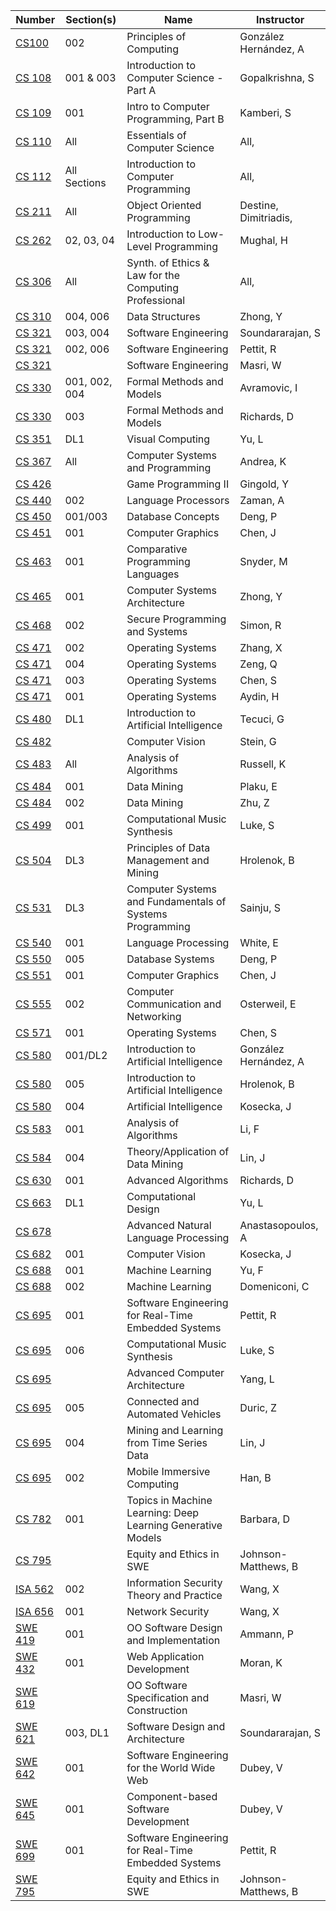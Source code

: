 | **Number** | **Section(s)** | **Name** | **Instructor** |
|------------|----------------|----------|----------------|
| [CS100](../pdf_html/Spring2023/CS_100Gonzalez_HernandezA002.pdf) | 002 | Principles of Computing | González Hernández, A |
| [CS 108](../pdf_html/Spring2023/CS108GopalkrishnaS001__003.pdf) | 001 & 003 | Introduction to Computer Science - Part A | Gopalkrishna, S |
| [CS 109](../pdf_html/Spring2023/CS_109KamberiS001.pdf) | 001 | Intro to Computer Programming, Part B | Kamberi, S |
| [CS 110](../pdf_html/Spring2023/CS_110AllAll.html) | All | Essentials of Computer Science | All, |
| [CS 112](../pdf_html/Spring2023/CS_112AllAll_Sections.pdf) | All Sections | Introduction to Computer Programming | All, |
| [CS 211](../pdf_html/Spring2023/CS_211Destine_DimitriadisAll.html) | All | Object Oriented Programming | Destine, Dimitriadis, |
| [CS 262](../pdf_html/Spring2023/CS_262MughalH02_03_04.pdf) | 02, 03, 04 | Introduction to Low-Level Programming | Mughal, H |
| [CS 306](../pdf_html/Spring2023/CS_306AllAll.html) | All | Synth. of Ethics & Law for the Computing Professional | All, |
| [CS 310](../pdf_html/Spring2023/CS_310ZhongY004_006.html) | 004, 006 | Data Structures | Zhong, Y |
| [CS 321](../pdf_html/Spring2023/CS_321SoundararajanS003_004.pdf) | 003, 004 | Software Engineering | Soundararajan, S |
| [CS 321](../pdf_html/Spring2023/CS_321PettitR002_006.pdf) | 002, 006 | Software Engineering | Pettit, R |
| [CS 321](../pdf_html/Spring2023/CS_321MasriW.pdf) |  | Software Engineering | Masri, W |
| [CS 330](../pdf_html/Spring2023/CS_330AvramovicI001_002_004.html) | 001, 002, 004 | Formal Methods and Models | Avramovic, I |
| [CS 330](../pdf_html/Spring2023/cs330richardsd003.html) | 003 | Formal Methods and Models | Richards, D |
| [CS 351](../pdf_html/Spring2023/CS_351YuLDL1.pdf) | DL1 | Visual Computing | Yu, L |
| [CS 367](../pdf_html/Spring2023/CS_367AndreaKAll.html) | All | Computer Systems and Programming | Andrea, K |
| [CS 426](../pdf_html/Spring2023/CS_426GingoldY.html) |  | Game Programming II | Gingold, Y |
| [CS 440](../pdf_html/Spring2023/CS_440ZamanA002.html) | 002 | Language Processors | Zaman, A |
| [CS 450](../pdf_html/Spring2023/003.pdf) | 001/003 | Database Concepts | Deng, P |
| [CS 451](../pdf_html/Spring2023/451ChenJ001.pdf) | 001 | Computer Graphics | Chen, J |
| [CS 463](../pdf_html/Spring2023/CS_463SnyderM001.html) | 001 | Comparative Programming Languages | Snyder, M |
| [CS 465](../pdf_html/Spring2023/CS_465ZhongY001.html) | 001 | Computer Systems Architecture | Zhong, Y |
| [CS 468](../pdf_html/Spring2023/CS_468SimonR002.html) | 002 | Secure Programming and Systems | Simon, R |
| [CS 471](../pdf_html/Spring2023/CS_471ZhangX002.html) | 002 | Operating Systems | Zhang, X |
| [CS 471](../pdf_html/Spring2023/CS471ZengQ004.html) | 004 | Operating Systems | Zeng, Q |
| [CS 471](../pdf_html/Spring2023/CS_471ChenS003.html) | 003 | Operating Systems | Chen, S |
| [CS 471](../pdf_html/Spring2023/CS_471AydinH001.html) | 001 | Operating Systems | Aydin, H |
| [CS 480](../pdf_html/Spring2023/480TecuciGDL1.pdf) | DL1 | Introduction to Artificial Intelligence | Tecuci, G |
| [CS 482](../pdf_html/Spring2023/482SteinG.pdf) |  | Computer Vision | Stein, G |
| [CS 483](../pdf_html/Spring2023/CS_483RussellKAll.html) | All | Analysis of Algorithms | Russell, K |
| [CS 484](../pdf_html/Spring2023/CS_484PlakuE001.pdf) | 001 | Data Mining | Plaku, E |
| [CS 484](../pdf_html/Spring2023/CS_484ZhuZ002.pdf) | 002 | Data Mining | Zhu, Z |
| [CS 499](../pdf_html/Spring2023/499LukeS001.html) | 001 | Computational Music Synthesis | Luke, S |
| [CS 504](../pdf_html/Spring2023/CS_504HrolenokBDL3.pdf) | DL3 | Principles of Data Management and Mining | Hrolenok, B |
| [CS 531](../pdf_html/Spring2023/CS_531SainjuSDL3.pdf) | DL3 | Computer Systems and Fundamentals of Systems Programming | Sainju, S |
| [CS 540](../pdf_html/Spring2023/CS_540WhiteE001.pdf) | 001 | Language Processing | White, E |
| [CS 550](../pdf_html/Spring2023/CS_550DengP005.pdf) | 005 | Database Systems | Deng, P |
| [CS 551](../pdf_html/Spring2023/551ChenJ001.pdf) | 001 | Computer Graphics | Chen, J |
| [CS 555](../pdf_html/Spring2023/CS_555OsterweilE002.pdf) | 002 | Computer Communication and Networking | Osterweil, E |
| [CS 571](../pdf_html/Spring2023/CS_571ChenS001.html) | 001 | Operating Systems | Chen, S |
| [CS 580](../pdf_html/Spring2023/CS_580Gonzalez_HernandezA001.pdf) | 001/DL2 | Introduction to Artificial Intelligence | González Hernández, A |
| [CS 580](../pdf_html/Spring2023/CS_580HrolenokB005.pdf) | 005 | Introduction to Artificial Intelligence | Hrolenok, B |
| [CS 580](../pdf_html/Spring2023/CS_580KoseckaJ004.html) | 004 | Artificial Intelligence | Kosecka, J |
| [CS 583](../pdf_html/Spring2023/CS583LiF001.pdf) | 001 | Analysis of Algorithms | Li, F |
| [CS 584](../pdf_html/Spring2023/CS_584LinJ004.html) | 004 | Theory/Application of Data Mining | Lin, J |
| [CS 630](../pdf_html/Spring2023/cs630richardsd001.html) | 001 | Advanced Algorithms | Richards, D |
| [CS 663](../pdf_html/Spring2023/CS_663YuLDL1.pdf) | DL1 | Computational Design | Yu, L |
| [CS 678](../pdf_html/Spring2023/678AnastasopoulosA.pdf) |  | Advanced Natural Language Processing | Anastasopoulos, A |
| [CS 682](../pdf_html/Spring2023/CS_682KoseckaJ001.html) | 001 | Computer Vision | Kosecka, J |
| [CS 688](../pdf_html/Spring2023/CS_688YuF001.pdf) | 001 | Machine Learning | Yu, F |
| [CS 688](../pdf_html/Spring2023/CS_688DomeniconiC002.html) | 002 | Machine Learning | Domeniconi, C |
| [CS 695](../pdf_html/Spring2023/CS_695PettitR001.pdf) | 001 | Software Engineering for Real-Time Embedded Systems | Pettit, R |
| [CS 695](../pdf_html/Spring2023/695LukeS006.html) | 006 | Computational Music Synthesis | Luke, S |
| [CS 695](../pdf_html/Spring2023/CS_695YangL.pdf) |  | Advanced Computer Architecture | Yang, L |
| [CS 695](../pdf_html/Spring2023/CS_695DuricZ005.pdf) | 005 | Connected and Automated Vehicles | Duric, Z |
| [CS 695](../pdf_html/Spring2023/CS_695LinJ004.html) | 004 | Mining and Learning from Time Series Data | Lin, J |
| [CS 695](../pdf_html/Spring2023/CS_695HanB002.pdf) | 002 | Mobile Immersive Computing | Han, B |
| [CS 782](../pdf_html/Spring2023/CS_782BarbaraD001.html) | 001 | Topics in Machine Learning: Deep Learning Generative Models | Barbara, D |
| [CS 795](../pdf_html/Spring2023/CS_795Johnson-MatthewsB.pdf) |  | Equity and Ethics in SWE | Johnson-Matthews, B |
| [ISA 562](../pdf_html/Spring2023/ISA_562WangX002.html) | 002 | Information Security Theory and Practice | Wang, X |
| [ISA 656](../pdf_html/Spring2023/ISA_656WangX001.html) | 001 | Network Security | Wang, X |
| [SWE 419](../pdf_html/Spring2023/SWE_419AmmannP001.html) | 001 | OO Software Design and Implementation | Ammann, P |
| [SWE 432](../pdf_html/Spring2023/SWE_432MoranK.html) | 001 | Web Application Development | Moran, K |
| [SWE 619](../pdf_html/Spring2023/SWE_619MasriW.pdf) |  | OO Software Specification and Construction | Masri, W |
| [SWE 621](../pdf_html/Spring2023/SWE_621SoundararajanS003_DL1.pdf) | 003, DL1 | Software Design and Architecture | Soundararajan, S |
| [SWE 642](../pdf_html/Spring2023/SWE_642DubeyV001.pdf) | 001 | Software Engineering for the World Wide Web | Dubey, V |
| [SWE 645](../pdf_html/Spring2023/SWE_645DubeyV001.pdf) | 001 | Component-based Software Development | Dubey, V |
| [SWE 699](../pdf_html/Spring2023/SWE_699PettitR001.pdf) | 001 | Software Engineering for Real-Time Embedded Systems | Pettit, R |
| [SWE 795](../pdf_html/Spring2023/SWE_795Johnson-MatthewsB.pdf) |  | Equity and Ethics in SWE | Johnson-Matthews, B |
